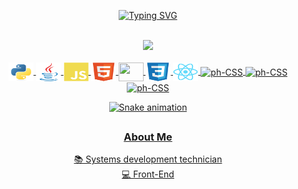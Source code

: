 <div align="center">

  
[![Typing SVG](https://readme-typing-svg.herokuapp.com/?color=#98e9d0&size=35&center=true&vCenter=true&width=1000&lines=Hello,+My+name+is+Matheus+Almeida;I'm+18+years+old;I'm+from+Brazil;Be+Welcome!+:%29)](https://git.io/typing-svg)
  
</div><br>

<div style="border: none;">

<div align="center">
  <a href="https://github.com/theuslmeida">
  <img height="200em" src="https://github-readme-stats.vercel.app/api/top-langs/?username=theuslmeida&layout=compact&langs_count=7&theme=github_dark"/>
<div>
<div style="display: inline_block" align="center"><br>
  <img align="center" alt="ph-Python" height="30" width="40" src="https://raw.githubusercontent.com/devicons/devicon/master/icons/python/python-original.svg">
  <img align="center" alt="ph-Java" height="30" width="40" src="https://raw.githubusercontent.com/devicons/devicon/master/icons/java/java-original.svg">
  <img align="center" alt="ph-Js" height="30" width="40" src="https://raw.githubusercontent.com/devicons/devicon/master/icons/javascript/javascript-plain.svg">
  <img align="center" alt="ph-HTML" height="30" width="40" src="https://raw.githubusercontent.com/devicons/devicon/master/icons/html5/html5-original.svg">
   <img align="center" alt="" height="30" width="40" src="https://cdn.jsdelivr.net/gh/devicons/devicon/icons/canva/canva-original.svg" />
  <img align="center" alt="ph-CSS" height="30" width="40" src="https://raw.githubusercontent.com/devicons/devicon/master/icons/css3/css3-original.svg">
  <img align="center" alt="ph-CSS" height="30" width="40" src="https://raw.githubusercontent.com/devicons/devicon/master/icons/react/react-original.svg">
  <img align="center" alt="ph-CSS" height="30" width="40" src="https://camo.githubusercontent.com/62d363c0a14641c820fbb9810a5672937c38bb73258f6a3cf2bf86b56a74f9dc/68747470733a2f2f63646e2e6a7364656c6976722e6e65742f67682f64657669636f6e732f64657669636f6e2f69636f6e732f63616e76612f63616e76612d6f726967696e616c2e737667">
  <img align="center" alt="ph-CSS" height="30" width="40" src="https://camo.githubusercontent.com/537f66454b766b0d56da91225206ebf6d28ecff24d84668d52cf9430e02460fd/68747470733a2f2f63646e2e776f726c64766563746f726c6f676f2e636f6d2f6c6f676f732f646a616e676f2e737667">
  <img align="center" alt="ph-CSS" height="30" width="40" src="https://camo.githubusercontent.com/cdd289ae72f33665800bc6a63936d5afa0454214d520945780894151112a055f/68747470733a2f2f63646e2e6a7364656c6976722e6e65742f67682f64657669636f6e732f64657669636f6e2f69636f6e732f6669676d612f6669676d612d6f726967696e616c2e737667">
 
</div>

  
  ![Snake animation](https://github.com/UT0P1C/UT0P1C/blob/output/github-contribution-grid-snake.svg)
  
##
<div align="center">

  ### About Me
📚 Systems development technician<br>
💻 Front-End<br>
</div>
 
  ##
